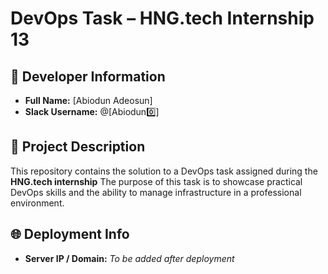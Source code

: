# DevOps Task – HNG.tech Internship 13

## 👤 Developer Information

- **Full Name:** [Abiodun Adeosun]  
- **Slack Username:** @[Abiodun0️⃣]  

## 📄 Project Description

This repository contains the solution to a DevOps task assigned during the **HNG.tech internship** 
The purpose of this task is to showcase practical DevOps skills and the ability to manage infrastructure in a professional environment.

## 🌐 Deployment Info

- **Server IP / Domain:** _To be added after deployment_
